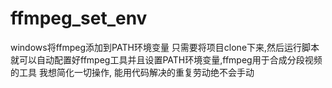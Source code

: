# ffmpeg_set_env
windows将ffmpeg添加到PATH环境变量
只需要将项目clone下来,然后运行脚本就可以自动配置好ffmpeg工具并且设置PATH环境变量,ffmpeg用于合成分段视频的工具
我想简化一切操作, 能用代码解决的重复劳动绝不会手动